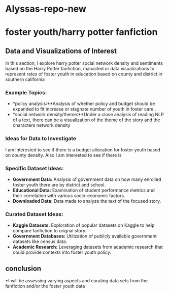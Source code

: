 # Alyssas-repo-new
# foster youth/harry potter fanfiction 

## Data and Visualizations of Interest
In this section, I explore harry potter social network density and sentiments based on the Harry Potter fanfiction, manacled or data visualizations to represent rates of foster youth in education based on county and district in southern california 
### Example Topics:
- *policy analysis:**Analysis of whether policy and budget should be expanded to fit increase or stagnate number of youth in foster care .
- *social network density/theme:**Under a close analysis of reading NLP of a text, there can be a visualization of the theme of the story and the characters network density

### Ideas for Data to Investigate
I am interested to see if there is a budget allocation for foster youth based on county density. Also I am interested to see if there is 

### Specific Dataset Ideas:
- **Government Data:** Analysis of government data on how many enrolled foster youth there are by district and school.
- **Educational Data:** Examination of student performance metrics and their correlation with various socio-economic factors.
- **Downloaded Data:** Data made to analyze the text of the focused story. 


### Curated Dataset Ideas:
- **Kaggle Datasets:** Exploration of popular datasets on Kaggle to help compare fanfiction to orignal story.
- **Government Databases:** Utilization of publicly available government datasets like census data.
- **Academic Research:** Leveraging datasets from academic research that could provide contexts into foster youth policy.


## conclusion 
*I will be assessing varying aspects and curating data sets from the fanfiction and/or the foster youth data
